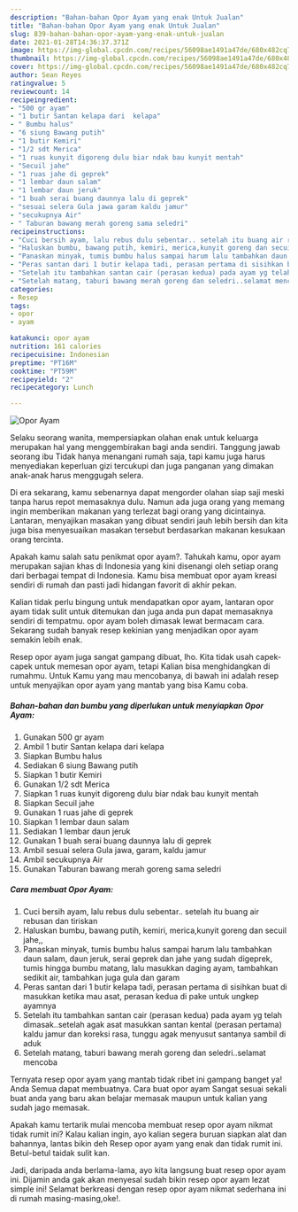 ```yaml
---
description: "Bahan-bahan Opor Ayam yang enak Untuk Jualan"
title: "Bahan-bahan Opor Ayam yang enak Untuk Jualan"
slug: 839-bahan-bahan-opor-ayam-yang-enak-untuk-jualan
date: 2021-01-28T14:36:37.371Z
image: https://img-global.cpcdn.com/recipes/56098ae1491a47de/680x482cq70/opor-ayam-foto-resep-utama.jpg
thumbnail: https://img-global.cpcdn.com/recipes/56098ae1491a47de/680x482cq70/opor-ayam-foto-resep-utama.jpg
cover: https://img-global.cpcdn.com/recipes/56098ae1491a47de/680x482cq70/opor-ayam-foto-resep-utama.jpg
author: Sean Reyes
ratingvalue: 5
reviewcount: 14
recipeingredient:
- "500 gr ayam"
- "1 butir Santan kelapa dari  kelapa"
- " Bumbu halus"
- "6 siung Bawang putih"
- "1 butir Kemiri"
- "1/2 sdt Merica"
- "1 ruas kunyit digoreng dulu biar ndak bau kunyit mentah"
- "Secuil jahe"
- "1 ruas jahe di geprek"
- "1 lembar daun salam"
- "1 lembar daun jeruk"
- "1 buah serai buang daunnya lalu di geprek"
- "sesuai selera Gula jawa garam kaldu jamur"
- "secukupnya Air"
- " Taburan bawang merah goreng sama seledri"
recipeinstructions:
- "Cuci bersih ayam, lalu rebus dulu sebentar.. setelah itu buang air rebusan dan tiriskan"
- "Haluskan bumbu, bawang putih, kemiri, merica,kunyit goreng dan secuil jahe,,"
- "Panaskan minyak, tumis bumbu halus sampai harum lalu tambahkan daun salam, daun jeruk, serai geprek dan jahe yang sudah digeprek, tumis hingga bumbu matang, lalu masukkan daging ayam, tambahkan sedikit air, tambahkan juga gula dan garam"
- "Peras santan dari 1 butir kelapa tadi, perasan pertama di sisihkan buat di masukkan ketika mau asat, perasan kedua di pake untuk ungkep ayamnya"
- "Setelah itu tambahkan santan cair (perasan kedua) pada ayam yg telah dimasak..setelah agak asat masukkan santan kental (perasan pertama) kaldu jamur dan koreksi rasa, tunggu agak menyusut santanya sambil di aduk"
- "Setelah matang, taburi bawang merah goreng dan seledri..selamat mencoba"
categories:
- Resep
tags:
- opor
- ayam

katakunci: opor ayam 
nutrition: 161 calories
recipecuisine: Indonesian
preptime: "PT16M"
cooktime: "PT59M"
recipeyield: "2"
recipecategory: Lunch

---
```



![Opor Ayam](https://img-global.cpcdn.com/recipes/56098ae1491a47de/680x482cq70/opor-ayam-foto-resep-utama.jpg)

Selaku seorang wanita, mempersiapkan olahan enak untuk keluarga merupakan hal yang menggembirakan bagi anda sendiri. Tanggung jawab seorang ibu Tidak hanya menangani rumah saja, tapi kamu juga harus menyediakan keperluan gizi tercukupi dan juga panganan yang dimakan anak-anak harus menggugah selera.

Di era  sekarang, kamu sebenarnya dapat mengorder olahan siap saji meski tanpa harus repot memasaknya dulu. Namun ada juga orang yang memang ingin memberikan makanan yang terlezat bagi orang yang dicintainya. Lantaran, menyajikan masakan yang dibuat sendiri jauh lebih bersih dan kita juga bisa menyesuaikan masakan tersebut berdasarkan makanan kesukaan orang tercinta. 



Apakah kamu salah satu penikmat opor ayam?. Tahukah kamu, opor ayam merupakan sajian khas di Indonesia yang kini disenangi oleh setiap orang dari berbagai tempat di Indonesia. Kamu bisa membuat opor ayam kreasi sendiri di rumah dan pasti jadi hidangan favorit di akhir pekan.

Kalian tidak perlu bingung untuk mendapatkan opor ayam, lantaran opor ayam tidak sulit untuk ditemukan dan juga anda pun dapat memasaknya sendiri di tempatmu. opor ayam boleh dimasak lewat bermacam cara. Sekarang sudah banyak resep kekinian yang menjadikan opor ayam semakin lebih enak.

Resep opor ayam juga sangat gampang dibuat, lho. Kita tidak usah capek-capek untuk memesan opor ayam, tetapi Kalian bisa menghidangkan di rumahmu. Untuk Kamu yang mau mencobanya, di bawah ini adalah resep untuk menyajikan opor ayam yang mantab yang bisa Kamu coba.

<!--inarticleads1-->

##### Bahan-bahan dan bumbu yang diperlukan untuk menyiapkan Opor Ayam:

1. Gunakan 500 gr ayam
1. Ambil 1 butir Santan kelapa dari  kelapa
1. Siapkan  Bumbu halus
1. Sediakan 6 siung Bawang putih
1. Siapkan 1 butir Kemiri
1. Gunakan 1/2 sdt Merica
1. Siapkan 1 ruas kunyit digoreng dulu biar ndak bau kunyit mentah
1. Siapkan Secuil jahe
1. Gunakan 1 ruas jahe di geprek
1. Siapkan 1 lembar daun salam
1. Sediakan 1 lembar daun jeruk
1. Gunakan 1 buah serai buang daunnya lalu di geprek
1. Ambil sesuai selera Gula jawa, garam, kaldu jamur
1. Ambil secukupnya Air
1. Gunakan  Taburan bawang merah goreng sama seledri




<!--inarticleads2-->

##### Cara membuat Opor Ayam:

1. Cuci bersih ayam, lalu rebus dulu sebentar.. setelah itu buang air rebusan dan tiriskan
1. Haluskan bumbu, bawang putih, kemiri, merica,kunyit goreng dan secuil jahe,,
1. Panaskan minyak, tumis bumbu halus sampai harum lalu tambahkan daun salam, daun jeruk, serai geprek dan jahe yang sudah digeprek, tumis hingga bumbu matang, lalu masukkan daging ayam, tambahkan sedikit air, tambahkan juga gula dan garam
1. Peras santan dari 1 butir kelapa tadi, perasan pertama di sisihkan buat di masukkan ketika mau asat, perasan kedua di pake untuk ungkep ayamnya
1. Setelah itu tambahkan santan cair (perasan kedua) pada ayam yg telah dimasak..setelah agak asat masukkan santan kental (perasan pertama) kaldu jamur dan koreksi rasa, tunggu agak menyusut santanya sambil di aduk
1. Setelah matang, taburi bawang merah goreng dan seledri..selamat mencoba




Ternyata resep opor ayam yang mantab tidak ribet ini gampang banget ya! Anda Semua dapat membuatnya. Cara buat opor ayam Sangat sesuai sekali buat anda yang baru akan belajar memasak maupun untuk kalian yang sudah jago memasak.

Apakah kamu tertarik mulai mencoba membuat resep opor ayam nikmat tidak rumit ini? Kalau kalian ingin, ayo kalian segera buruan siapkan alat dan bahannya, lantas bikin deh Resep opor ayam yang enak dan tidak rumit ini. Betul-betul taidak sulit kan. 

Jadi, daripada anda berlama-lama, ayo kita langsung buat resep opor ayam ini. Dijamin anda gak akan menyesal sudah bikin resep opor ayam lezat simple ini! Selamat berkreasi dengan resep opor ayam nikmat sederhana ini di rumah masing-masing,oke!.

